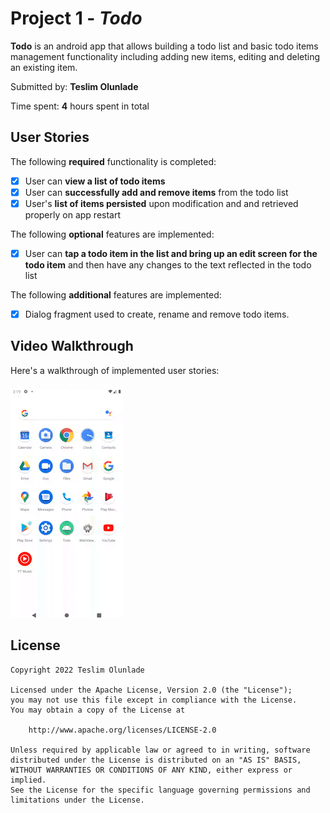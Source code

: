 # Project 1 - *Todo*

**Todo** is an android app that allows building a todo list and basic todo items management functionality including adding new items, editing and deleting an existing item.

Submitted by: **Teslim Olunlade**

Time spent: **4** hours spent in total

## User Stories

The following **required** functionality is completed:

* [x] User can **view a list of todo items**
* [x] User can **successfully add and remove items** from the todo list
* [x] User's **list of items persisted** upon modification and and retrieved properly on app restart

The following **optional** features are implemented:

* [x] User can **tap a todo item in the list and bring up an edit screen for the todo item** and then have any changes to the text reflected in the todo list

The following **additional** features are implemented:

* [x] Dialog fragment used to create, rename and remove todo items.

## Video Walkthrough

Here's a walkthrough of implemented user stories:

<img src='https://raw.githubusercontent.com/ogtega/todo/main/todo.gif' title='Video Walkthrough' width='' alt='Video Walkthrough' />

## License

    Copyright 2022 Teslim Olunlade

    Licensed under the Apache License, Version 2.0 (the "License");
    you may not use this file except in compliance with the License.
    You may obtain a copy of the License at

        http://www.apache.org/licenses/LICENSE-2.0

    Unless required by applicable law or agreed to in writing, software
    distributed under the License is distributed on an "AS IS" BASIS,
    WITHOUT WARRANTIES OR CONDITIONS OF ANY KIND, either express or implied.
    See the License for the specific language governing permissions and
    limitations under the License.